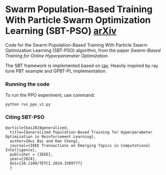 # Swarm Population-Based Training With Particle Swarm Optimization Learning (SBT-PSO) [arXiv](https://arxiv.org/12345.67890)

Code for the Swarm Population-Based Training With Particle Swarm Optimization Learning (SBT-PSO) algorithm, from the paper *Swarm-Based Training for Online Hyperparameter Optimization*.

The SBT framework is implemented based on [ray](https://docs.ray.io/en/latest/ray-overview/getting-started.html). Heavily inspired by ray tune PBT example and GPBT-PL implementation.


### Running the code

To run the PPO experiment, use command:

    python run_ppo_v1.py 



### Citing SBT-PSO

    @article{bai2024generalized,
      title={Generalized Population-Based Training for Hyperparameter Optimization in Reinforcement Learning}, 
      author={Hui Bai and Ran Cheng},
      journal={IEEE Transactions on Emerging Topics in Computational Intelligence},
      publisher = {IEEE},
      year={2024},
      doi={10.1109/TETCI.2024.3389777}
      }
